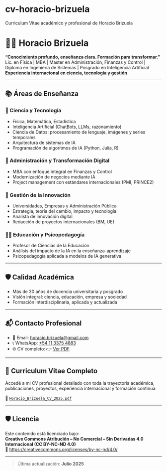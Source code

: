 # cv-horacio-brizuela
Curriculum Vitae académico y profesional de Horacio Brizuela

# 🧑‍🏫 Horacio Brizuela

**“Conocimiento profundo, enseñanza clara. Formación para transformar.”**  
Lic. en Física | MBA | Master en Administración, Finanzas y Control |  
Diploma en Ingeniería de Sistemas | Posgrado en Inteligencia Artificial  
**Experiencia internacional en ciencia, tecnología y gestión**

---

## 📚 Áreas de Enseñanza

### 🔬 Ciencia y Tecnología
- Física, Matemática, Estadística
- Inteligencia Artificial (ChatBots, LLMs, razonamiento)
- Ciencia de Datos: procesamiento de lenguaje, imágenes y series temporales
- Arquitectura de sistemas de IA
- Programación de algoritmos de IA (Python, Julia, R)

### 💼 Administración y Transformación Digital
- MBA con enfoque integral en Finanzas y Control
- Modernización de negocios mediante IA
- Project management con estándares internacionales (PMI, PRINCE2)

### 🧪 Gestión de la Innovación
- Universidades, Empresas y Administración Pública
- Estrategia, teoría del cambio, impacto y tecnología
- Analista de innovación digital
- Redacción de proyectos internacionales (BM, UE)

### 🧑‍🏫 Educación y Psicopedagogía
- Profesor de Ciencias de la Educación
- Análisis del impacto de la IA en la enseñanza-aprendizaje
- Psicopedagogía aplicada a modelos de IA generativa

---

## 🛡️ Calidad Académica
- Más de 30 años de docencia universitaria y posgrado
- Visión integral: ciencia, educación, empresa y sociedad
- Formación interdisciplinaria, aplicada y actualizada

---

## 📬 Contacto Profesional

- 📧 Email: [horacio.brizuela@gmail.com](mailto:horacio.brizuela@gmail.com)  
- 📞 WhatsApp: [+54 11 3375 4883](https://wa.me/541133754883)  
- 🌐 CV completo: 👉 [Ver PDF](./Horacio_Brizuela_CV_2025.pdf)

---

## 📄 Curriculum Vitae Completo

Accedé a mi CV profesional detallado con toda la trayectoria académica, publicaciones, proyectos, experiencia internacional y formación continua:

📎 [`Horacio_Brizuela_CV_2025.pdf`](./Horacio_Brizuela_CV_2025.pdf)

---

## 🛡️ Licencia

Este contenido está licenciado bajo:  
**Creative Commons Atribución – No Comercial – Sin Derivadas 4.0 Internacional (CC BY-NC-ND 4.0)**  
🔗 https://creativecommons.org/licenses/by-nc-nd/4.0/

---
> Última actualización: **Julio 2025**
